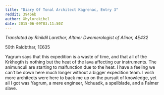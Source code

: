 ```yaml
---
title: "Diary Of Tonal Architect Kagrenac, Entry 3"
reddit: 39456b
author: Xhylorekihel
date: 2015-06-09T03:11:50Z
---
```


*Translated by Rinildil Larethor, Altmer Dwemerologist of Alinor, 4E432*

50th Raldbthar, 1E635

Yagrum says that this expedition is a waste of time, and that all of the Krkhegth is nothing but the heat of the lava affecting our instruments. The animunculi are starting to malfunction due to the heat. I have a feeling we can’t be down here much longer without a bigger expedition team. I wish more architects were here to back me up on the pursuit of knowledge, yet all I got was Yagrum, a mere engineer, Nchuadk, a spellblade, and a Falmer slave.

